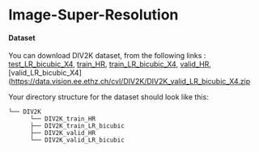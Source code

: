 # Image-Super-Resolution
#### Dataset
You can download DIV2K dataset, from the following links : [test\_LR\_bicubic_X4](https://data.vision.ee.ethz.ch/cvl/DIV2K/validation_release/DIV2K_test_LR_bicubic_X4.zip), [train_HR](https://data.vision.ee.ethz.ch/cvl/DIV2K/DIV2K_train_HR.zip), [train\_LR\_bicubic_X4](https://data.vision.ee.ethz.ch/cvl/DIV2K/DIV2K_train_LR_bicubic_X4.zip), [valid_HR](https://data.vision.ee.ethz.ch/cvl/DIV2K/validation_release/DIV2K_valid_HR.zip), [valid\_LR\_bicubic_X4](https://data.vision.ee.ethz.ch/cvl/DIV2K/DIV2K_valid_LR_bicubic_X4.zip

Your directory structure for the dataset should look like this:
```
└── DIV2K
      └── DIV2K_train_HR
      ├── DIV2K_train_LR_bicubic
      ├── DIV2K_valid_HR
      └── DIV2K_valid_LR_bicubic
```
